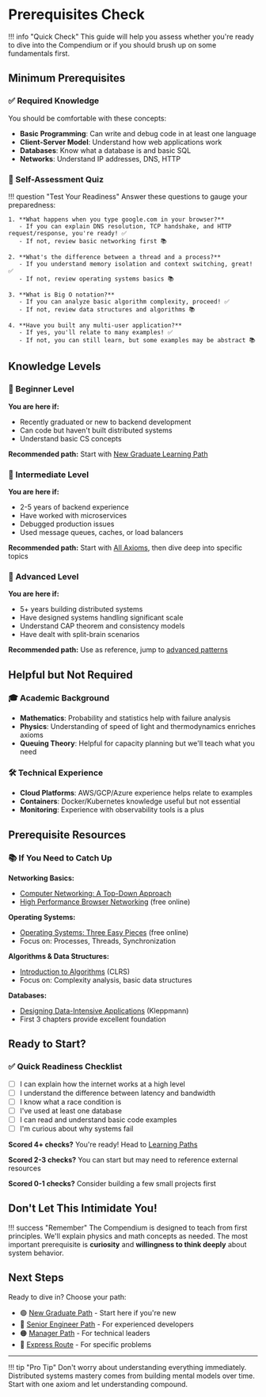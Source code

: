 # Prerequisites Check

!!! info "Quick Check"
    This guide will help you assess whether you're ready to dive into the Compendium or if you should brush up on some fundamentals first.

## Minimum Prerequisites

### ✅ Required Knowledge

You should be comfortable with these concepts:

- **Basic Programming**: Can write and debug code in at least one language
- **Client-Server Model**: Understand how web applications work
- **Databases**: Know what a database is and basic SQL
- **Networks**: Understand IP addresses, DNS, HTTP

### 🎯 Self-Assessment Quiz

!!! question "Test Your Readiness"
    Answer these questions to gauge your preparedness:

    1. **What happens when you type google.com in your browser?**
       - If you can explain DNS resolution, TCP handshake, and HTTP request/response, you're ready! ✅
       - If not, review basic networking first 📚

    2. **What's the difference between a thread and a process?**
       - If you understand memory isolation and context switching, great! ✅
       - If not, review operating systems basics 📚

    3. **What is Big O notation?**
       - If you can analyze basic algorithm complexity, proceed! ✅
       - If not, review data structures and algorithms 📚

    4. **Have you built any multi-user application?**
       - If yes, you'll relate to many examples! ✅
       - If not, you can still learn, but some examples may be abstract 📚

## Knowledge Levels

### 🌱 Beginner Level
**You are here if:**
- Recently graduated or new to backend development
- Can code but haven't built distributed systems
- Understand basic CS concepts

**Recommended path:** Start with [New Graduate Learning Path](roadmap.md#new-graduate-path)

### 🌿 Intermediate Level
**You are here if:**
- 2-5 years of backend experience
- Have worked with microservices
- Debugged production issues
- Used message queues, caches, or load balancers

**Recommended path:** Start with [All Axioms](../part1-axioms/index.md), then dive deep into specific topics

### 🌳 Advanced Level
**You are here if:**
- 5+ years building distributed systems
- Have designed systems handling significant scale
- Understand CAP theorem and consistency models
- Have dealt with split-brain scenarios

**Recommended path:** Use as reference, jump to [advanced patterns](../part2-pillars/index.md)

## Helpful but Not Required

### 🎓 Academic Background
- **Mathematics**: Probability and statistics help with failure analysis
- **Physics**: Understanding of speed of light and thermodynamics enriches axioms
- **Queuing Theory**: Helpful for capacity planning but we'll teach what you need

### 🛠️ Technical Experience
- **Cloud Platforms**: AWS/GCP/Azure experience helps relate to examples
- **Containers**: Docker/Kubernetes knowledge useful but not essential
- **Monitoring**: Experience with observability tools is a plus

## Prerequisite Resources

### 📚 If You Need to Catch Up

**Networking Basics:**
- [Computer Networking: A Top-Down Approach](https://www.pearson.com/us/higher-education/program/Kurose-Computer-Networking-A-Top-Down-Approach-7th-Edition/PGM1101673.html)
- [High Performance Browser Networking](https://hpbn.co/) (free online)

**Operating Systems:**
- [Operating Systems: Three Easy Pieces](https://pages.cs.wisc.edu/~remzi/OSTEP/) (free online)
- Focus on: Processes, Threads, Synchronization

**Algorithms & Data Structures:**
- [Introduction to Algorithms](https://mitpress.mit.edu/books/introduction-algorithms-third-edition) (CLRS)
- Focus on: Complexity analysis, basic data structures

**Databases:**
- [Designing Data-Intensive Applications](https://dataintensive.net/) (Kleppmann)
- First 3 chapters provide excellent foundation

## Ready to Start?

### ✅ Quick Readiness Checklist

- [ ] I can explain how the internet works at a high level
- [ ] I understand the difference between latency and bandwidth
- [ ] I know what a race condition is
- [ ] I've used at least one database
- [ ] I can read and understand basic code examples
- [ ] I'm curious about why systems fail

**Scored 4+ checks?** You're ready! Head to [Learning Paths](roadmap.md)

**Scored 2-3 checks?** You can start but may need to reference external resources

**Scored 0-1 checks?** Consider building a few small projects first

## Don't Let This Intimidate You!

!!! success "Remember"
    The Compendium is designed to teach from first principles. We'll explain physics and math concepts as needed. The most important prerequisite is **curiosity** and **willingness to think deeply** about system behavior.

## Next Steps

Ready to dive in? Choose your path:

- 🟢 [New Graduate Path](roadmap.md#new-graduate-path) - Start here if you're new
- 🔵 [Senior Engineer Path](roadmap.md#senior-engineer-path) - For experienced developers
- 🟠 [Manager Path](roadmap.md#manager-path) - For technical leaders
- 🔴 [Express Route](roadmap.md#express-route) - For specific problems

---

!!! tip "Pro Tip"
    Don't worry about understanding everything immediately. Distributed systems mastery comes from building mental models over time. Start with one axiom and let understanding compound.